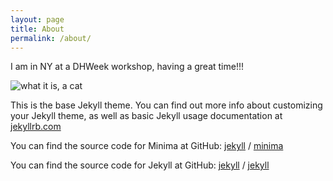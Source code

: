 ```yaml
---
layout: page
title: About
permalink: /about/
---
```

I am in NY at a DHWeek workshop, having a great time!!!

![what it is, a cat](https://www.catster.com/wp-content/uploads/2018/07/Savannah-cat-long-body-shot.jpg)

This is the base Jekyll theme. You can find out more info about customizing your Jekyll theme, as well as basic Jekyll usage documentation at [jekyllrb.com](https://jekyllrb.com/)

You can find the source code for Minima at GitHub:
[jekyll][jekyll-organization] /
[minima](https://github.com/jekyll/minima)

You can find the source code for Jekyll at GitHub:
[jekyll][jekyll-organization] /
[jekyll](https://github.com/jekyll/jekyll)


[jekyll-organization]: https://github.com/jekyll
